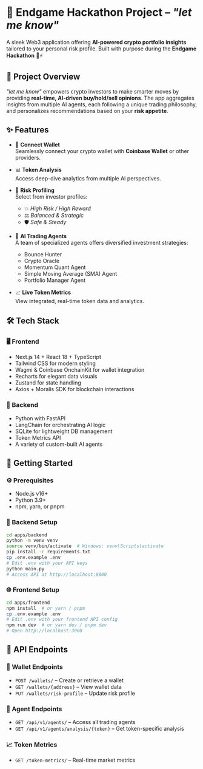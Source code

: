 
# 🚀 Endgame Hackathon Project – _"let me know"_

A sleek Web3 application offering **AI-powered crypto portfolio insights** tailored to your personal risk profile. Built with purpose during the **Endgame Hackathon** 🧠⚡

## 🧩 Project Overview

_"let me know"_ empowers crypto investors to make smarter moves by providing **real-time, AI-driven buy/hold/sell opinions**. The app aggregates insights from multiple AI agents, each following a unique trading philosophy, and personalizes recommendations based on your **risk appetite**.


## ✨ Features

- 🔗 **Connect Wallet**  
  Seamlessly connect your crypto wallet with **Coinbase Wallet** or other providers.

- 📊 **Token Analysis**  
  Access deep-dive analytics from multiple AI perspectives.

- 🧠 **Risk Profiling**  
  Select from investor profiles:  
  - 💥 _High Risk / High Reward_  
  - ⚖️ _Balanced & Strategic_  
  - 🛡️ _Safe & Steady_

- 🤖 **AI Trading Agents**  
  A team of specialized agents offers diversified investment strategies:  
  - Bounce Hunter  
  - Crypto Oracle  
  - Momentum Quant Agent  
  - Simple Moving Average (SMA) Agent  
  - Portfolio Manager Agent

- 📈 **Live Token Metrics**  
  View integrated, real-time token data and analytics.


## 🛠 Tech Stack

### 🖥 Frontend
- Next.js 14 + React 18 + TypeScript  
- Tailwind CSS for modern styling  
- Wagmi & Coinbase OnchainKit for wallet integration  
- Recharts for elegant data visuals  
- Zustand for state handling  
- Axios + Moralis SDK for blockchain interactions

### 🧪 Backend
- Python with FastAPI  
- LangChain for orchestrating AI logic  
- SQLite for lightweight DB management  
- Token Metrics API  
- A variety of custom-built AI agents


## 🚀 Getting Started

### ⚙️ Prerequisites
- Node.js v16+  
- Python 3.9+  
- npm, yarn, or pnpm


### 🧬 Backend Setup

```bash
cd apps/backend
python -m venv venv
source venv/bin/activate  # Windows: venv\Scripts\activate
pip install -r requirements.txt
cp .env.example .env
# Edit .env with your API keys
python main.py
# Access API at http://localhost:8000
```


### 🌐 Frontend Setup

```bash
cd apps/frontend
npm install  # or yarn / pnpm
cp .env.example .env
# Edit .env with your frontend API config
npm run dev  # or yarn dev / pnpm dev
# Open http://localhost:3000
```


## 🧭 API Endpoints

### 🔐 Wallet Endpoints
- `POST /wallets/` – Create or retrieve a wallet  
- `GET /wallets/{address}` – View wallet data  
- `PUT /wallets/risk-profile` – Update risk profile  

### 🤖 Agent Endpoints
- `GET /api/v1/agents/` – Access all trading agents  
- `GET /api/v1/agents/analysis/{token}` – Get token-specific analysis  

### 📈 Token Metrics
- `GET /token-metrics/` – Real-time market metrics
